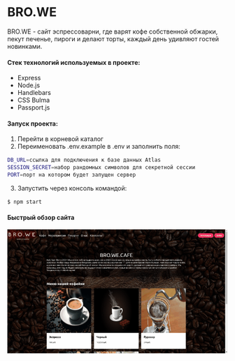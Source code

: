 # BRO.WE
BRO.WE - сайт эспрессоварни, где варят кофе собственной обжарки, пекут печенье, пироги и делают торты, каждый день удивляют гостей новинками.

#### Стек технологий используемых в проекте:
* Express
* Node.js
* Handlebars
* CSS Bulma
* Passport.js

#### Запуск проекта:
1. Перейти в корневой каталог
2. Переименовать .env.example в .env и заполнить поля:
 ``` sh
DB_URL=ссылка для подключения к базе данных Atlas
SESSION_SECRET=набор рандомных символов для секретной сессии
PORT=порт на котором будет запущен сервер
```
3. Запустить через консоль командой:
``` sh
$ npm start
```
#### Быстрый обзор сайта
![gif](readme-assets/prev.gif)
